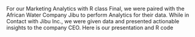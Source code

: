 For our Marketing Analytics with R class Final, we were paired with the African Water Company Jibu to perform Analytics for their data. While in Contact with Jibu Inc., we were given data and presented actionable insights to the company CEO. Here is our presentation and R code
